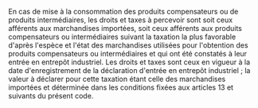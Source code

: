 En cas de mise à la consommation des produits
compensateurs ou de produits intermédiaires, les droits et taxes à
percevoir sont soit ceux afférents aux marchandises importées, soit ceux
afférents aux produits compensateurs ou intermédiaires suivant la
taxation la plus favorable d'après l'espèce et l'état des marchandises
utilisées pour l'obtention des produits compensateurs ou intermédiaires
et qui ont été constatés à leur entrée en entrepôt industriel.
Les droits et taxes sont ceux en vigueur à la date d'enregistrement de
la déclaration d'entrée en entrepôt industriel ; la valeur à déclarer
pour cette taxation étant celle des marchandises importées et déterminée
dans les conditions fixées aux articles 13 et suivants du présent code.